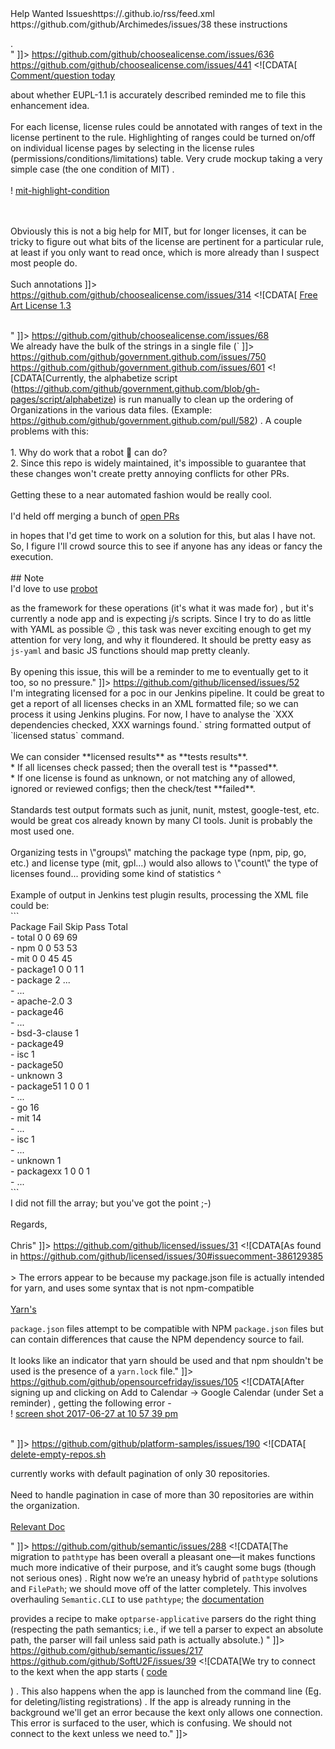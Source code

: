 <?xml version="1.0" encoding="UTF-8" ?><rss version="2.0"><channel><title>Help Wanted</title><description>Help Wanted Issues</description><link>https://.github.io/rss/feed.xml</link><item>    <title>Add Carthage compatibility badge to the README</title>   <link>https://github.com/github/Archimedes/issues/38</link> <description><![CDATA[Using  <a href="https://github.com/Carthage/Carthage/blob/7a0153cc164e301c46527f6e20c886728a0dc218/README.md#declare-your-compatibility)">these instructions</a>

.<br/>" ]]></description></item><item>  <title>Test that license texts match SPDX plain license texts</title>   <link>https://github.com/github/choosealicense.com/issues/636</link>    <description><![CDATA[We should have a test that each license text in ` ]]></description></item><item>  <title>Annotating license texts with license rules</title>   <link>https://github.com/github/choosealicense.com/issues/441</link>    <description><![CDATA[ <a href="https://github.com/github/choosealicense.com/pull/320#issuecomment-230746990)">Comment/question today</a>

 about whether EUPL-1.1 is accurately described reminded me to file this enhancement idea.<br/><br/>For each license, license rules could be annotated with ranges of text in the license pertinent to the rule. Highlighting of ranges could be turned on/off on individual license pages by selecting in the license rules (permissions/conditions/limitations)
 table. Very crude mockup taking a very simple case (the one condition of MIT)
.<br/><br/>! <a href="https://cloud.githubusercontent.com/assets/40415/16633043/25735510-437c-11e6-84f8-1e504d48f345.png)">mit-highlight-condition</a>

<br/><br/>Obviously this is not a big help for MIT, but for longer licenses, it can be tricky to figure out what bits of the license are pertinent for a particular rule, at least if you only want to read once, which is more already than I suspect most people do.<br/><br/>Such annotations  ]]></description></item><item>     <title>Add Free Art License</title>     <link>https://github.com/github/choosealicense.com/issues/314</link>    <description><![CDATA[ <a href="http://artlibre.org/licence/lal/en/)">Free Art License 1.3</a>

<br/>" ]]></description></item><item>   <title>I18N</title>     <link>https://github.com/github/choosealicense.com/issues/68</link>     <description><![CDATA[Would love to see about baking in I18N support to choosealicense.com proper. See #67 and #62<br/><br/>We already have the bulk of the strings in a single file (` ]]></description></item><item>       <title>TODO: Configure caching for fast building on travisci</title>    <link>https://github.com/github/government.github.com/issues/750</link> <description><![CDATA[Description and details here: https://github.com/gjtorikian/html-proofer#configuring-caching and https://github.com/gjtorikian/html-proofer#caching-with-travis" ]]></description></item><item>        <title>Alphabetize, other chores should run monthly, open new PRs automatically</title> <link>https://github.com/github/government.github.com/issues/601</link> <description><![CDATA[Currently, the alphabetize script (https://github.com/github/government.github.com/blob/gh-pages/script/alphabetize)
  is run manually to clean up the ordering of Organizations in the various data files. (Example: https://github.com/github/government.github.com/pull/582)
. A couple problems with this:<br/><br/>1. Why do work that a robot 🤖 can do?<br/>2. Since this repo is widely maintained, it's impossible to guarantee that these changes won't create pretty annoying conflicts for other PRs. <br/><br/>Getting these to a near automated fashion would be really cool.<br/><br/>I'd held off merging a bunch of  <a href="https://github.com/github/government.github.com/pulls?utf8=%E2%9C%93&amp;q=is%3Apr%20is%3Aopen%20updated%3A%3E2017-07-01)">open PRs</a>

 in hopes that I'd get time to work on a solution for this, but alas I have not. So, I figure I'll crowd source this to see if anyone has any ideas or fancy the execution.<br/><br/>## Note<br/>I'd love to use  <a href="https://probot.github.io)">probot</a>

 as the framework for these operations (it's what it was made for)
, but it's currently a node app and is expecting j/s scripts. Since I try to do as little with YAML as possible 😉 , this task was never exciting enough to get my attention for very long, and why it floundered. It should be pretty easy as `js-yaml` and basic JS functions should map pretty cleanly.<br/><br/>By opening this issue, this will be a reminder to me to eventually get to it too, so no pressure." ]]></description></item><item> <title>XML report for CI</title>        <link>https://github.com/github/licensed/issues/52</link>       <description><![CDATA[Hi,<br/><br/>I'm integrating licensed for a poc in our Jenkins pipeline. It could be great to get a report of all licenses checks in an XML formatted file; so we can process it using Jenkins plugins. For now, I have to analyse the `XXX dependencies checked, XXX warnings found.` string formatted output of `licensed status` command.<br/><br/>We can consider **licensed results** as **tests results**.<br/>* If all licenses check passed; then the overall test is **passed**.<br/>* If one license is found as unknown, or not matching any of allowed, ignored or reviewed configs; then the check/test **failed**.<br/><br/>Standards test output formats such as junit, nunit, mstest, google-test, etc. would be great cos already known by many CI tools. Junit is probably the most used one.<br/><br/>Organizing tests in \"groups\" matching the package type (npm, pip, go, etc.)
 and license type (mit, gpl...)
 would also allows to \"count\" the type of licenses found... providing some kind of statistics ^<br/><br/>Example of output in Jenkins test plugin results, processing the XML file could be:<br/>```<br/>Package                  Fail Skip Pass Total<br/>- total                     0    0   69    69<br/>- npm                       0    0   53    53<br/>  - mit                     0    0   45    45<br/>    - package1              0    0    1     1<br/>    - package 2             ...<br/>    - ...<br/>  - apache-2.0                              3<br/>    - package46<br/>    - ...<br/>  - bsd-3-clause                            1 <br/>    - package49<br/>  - isc                                     1<br/>    - package50<br/>  - unknown                                 3<br/>    - package51             1    0    0     1<br/>    - ...<br/>- go                                       16<br/>  - mit                                    14<br/>    - ...<br/>  - isc                                     1<br/>    - ...<br/>  - unknown                                 1<br/>    - packagexx             1    0    0     1<br/>    - ...<br/>```<br/>I did not fill the array; but you've got the point ;-)
<br/><br/>Regards,<br/><br/>Chris" ]]></description></item><item>       <title>Add a yarn dependency source</title>     <link>https://github.com/github/licensed/issues/31</link>       <description><![CDATA[As found in https://github.com/github/licensed/issues/30#issuecomment-386129385<br/><br/>> The errors appear to be because my package.json file is actually intended for yarn, and uses some syntax that is not npm-compatible<br/><br/> <a href="https://yarnpkg.com/)">Yarn's</a>

 `package.json` files attempt to be compatible with NPM `package.json` files but can contain differences that cause the NPM dependency source to fail.<br/><br/>It looks like an indicator that yarn should be used and that npm shouldn't be used is the presence of a `yarn.lock` file." ]]></description></item><item>   <title>Invalid event parameters when setting a reminder</title>  <link>https://github.com/github/opensourcefriday/issues/105</link>      <description><![CDATA[After signing up and clicking on Add to Calendar -> Google Calendar (under Set a reminder)
, getting the following error - <br/>! <a href="https://user-images.githubusercontent.com/6823117/27601277-64e039ce-5b8c-11e7-91d0-6fc0170391ad.png)">screen shot 2017-06-27 at 10 57 39 pm</a>

<br/>" ]]></description></item><item>   <title>delete-empty-repos.sh - Handle Pagination</title>        <link>https://github.com/github/platform-samples/issues/190</link>      <description><![CDATA[ <a href="https://github.com/github/platform-samples/blob/master/api/bash/delete-empty-repos.sh)">delete-empty-repos.sh</a>

 currently works with default pagination of only 30 repositories.<br/><br/>Need to handle pagination in case of more than 30 repositories are within the organization.<br/><br/> <a href="https://developer.github.com/v3/guides/traversing-with-pagination/)">Relevant Doc</a>

" ]]></description></item><item>        <title>Finish migrating to `pathtype` library.</title>  <link>https://github.com/github/semantic/issues/288</link>      <description><![CDATA[The migration to `pathtype` has been overall a pleasant one—it makes functions much more indicative of their purpose, and it’s caught some bugs (though not serious ones)
. Right now we’re an uneasy hybrid of `pathtype` solutions and `FilePath`; we should move off of the latter completely. This involves overhauling `Semantic.CLI` to use `pathtype`; the  <a href="http://hackage.haskell.org/package/pathtype-0.8.1)">documentation</a>

 provides a recipe to make `optparse-applicative` parsers do the right thing (respecting the path semantics; i.e., if we tell a parser to expect an absolute path, the parser will fail unless said path is actually absolute.)
" ]]></description></item><item>        <title>Clojure(Script)
 support</title>        <link>https://github.com/github/semantic/issues/217</link>      <description><![CDATA[Any possibility of adding Clojure/ClojureScript support?" ]]></description></item><item>  <title>Don't connect to kext when invoked with CLI args</title> <link>https://github.com/github/SoftU2F/issues/39</link>     <description><![CDATA[We try to connect to the kext when the app starts ( <a href="https://github.com/github/SoftU2F/blob/45825a5bd6e6bad7ae9bd681c8584cbcb6e7fb7b/SoftU2FTool/U2FHID.swift#L24)">code</a>

)
. This also happens when the app is launched from the command line (Eg. for deleting/listing registrations)
. If the app is already running in the background we'll get an error because the kext only allows one connection. This error is surfaced to the user, which is confusing. We should not connect to the kext unless we need to." ]]></description></item></channel></rss>
